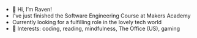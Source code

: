 - 👋 Hi, I’m Raven!
- I've just finished the Software Engineering Course at Makers Academy
- Currently looking for a fulfilling role in the lovely tech world
- 👀 Interests: coding, reading, mindfulness, The Office (US), gaming
